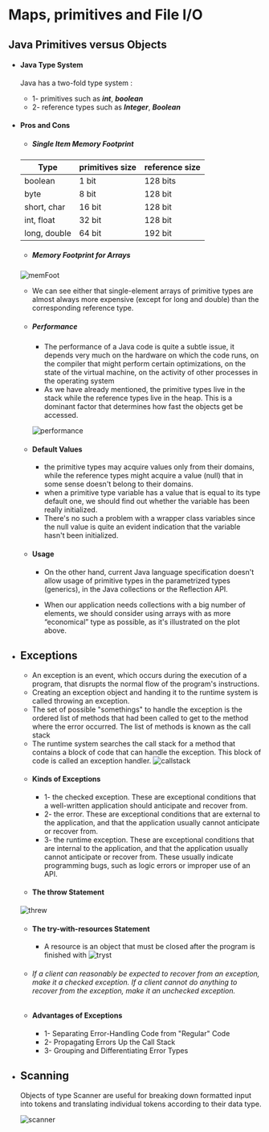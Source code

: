 # Maps, primitives and  File I/O
## Java Primitives versus Objects
* #### Java Type System
    Java has a two-fold type system :
    - 1- primitives such as ***int***, ***boolean***
    - 2- reference types such as ***Integer***, ***Boolean***
* #### Pros and Cons
    * ##### Single Item Memory Footprint

    | Type | primitives size | reference size |
    | ---- | --------------- | --------- |
    | boolean | 1 bit | 128 bits |
    | byte | 8 bit | 128 bit|
    | short, char | 16 bit | 128 bit|
    | int, float | 32 bit | 128 bit |
    | long, double | 64 bit | 192 bit |

    * ##### Memory Footprint for Arrays
    ![memFoot](https://www.baeldung.com/wp-content/uploads/2018/08/plot-memory-bits.gif)

    - We can see either that single-element arrays of primitive types are almost always more expensive (except for long and double) than the corresponding reference type.

    * ##### Performance
        - The performance of a Java code is quite a subtle issue, it depends very much on the hardware on which the code runs, on the compiler that might perform certain optimizations, on the state of the virtual machine, on the activity of other processes in the operating system
        - As we have already mentioned, the primitive types live in the stack while the reference types live in the heap. This is a dominant factor that determines how fast the objects get be accessed.

        ![performance](https://www.baeldung.com/wp-content/uploads/2018/08/plot-benchmark-primitive-wrapper-3.gif)

    * #### Default Values
        - the primitive types may acquire values only from their domains, while the reference types might acquire a value (null) that in some sense doesn't belong to their domains.
        - when a primitive type variable has a value that is equal to its type default one, we should find out whether the variable has been really initialized.
        - There's no such a problem with a wrapper class variables since the null value is quite an evident indication that the variable hasn't been initialized.
    * #### Usage
        - On the other hand, current Java language specification doesn't allow usage of primitive types in the parametrized types (generics),  in the Java collections or the Reflection API.

        - When our application needs collections with a big number of elements, we should consider using arrays with as more “economical” type as possible, as it's illustrated on the plot above.

* ## Exceptions
    - An exception is an event, which occurs during the execution of a program, that disrupts the normal flow of the program's instructions.
    - Creating an exception object and handing it to the runtime system is called throwing an exception.
    - The set of possible "somethings" to handle the exception is the ordered list of methods that had been called to get to the method where the error occurred. The list of methods is known as the call stack
    - The runtime system searches the call stack for a method that contains a block of code that can handle the exception. This block of code is called an exception handler.
    ![callstack](https://docs.oracle.com/javase/tutorial/figures/essential/exceptions-errorOccurs.gif)

    * #### Kinds of Exceptions
        - 1- the checked exception. These are exceptional conditions that a well-written application should anticipate and recover from. 
        - 2-  the error. These are exceptional conditions that are external to the application, and that the application usually cannot anticipate or recover from. 
        - 3- the runtime exception. These are exceptional conditions that are internal to the application, and that the application usually cannot anticipate or recover from. These usually indicate programming bugs, such as logic errors or improper use of an API. 
    * #### The throw Statement
    ![threw](https://i.stack.imgur.com/elekj.png)
    * #### The try-with-resources Statement
        -  A resource is an object that must be closed after the program is finished with
        ![tryst](https://miro.medium.com/max/2526/1*wUzgBj2y2Q6iRxXhAJXkYg.png)

    * ###### If a client can reasonably be expected to recover from an exception, make it a checked exception. If a client cannot do anything to recover from the exception, make it an unchecked exception.

    * #### Advantages of Exceptions
        - 1- Separating Error-Handling Code from "Regular" Code
        - 2- Propagating Errors Up the Call Stack
        - 3- Grouping and Differentiating Error Types

* ## Scanning
    Objects of type Scanner are useful for breaking down formatted input into tokens and translating individual tokens according to their data type.
    
    ![scanner](https://appdividend.com/wp-content/uploads/2019/05/Scanner-Class-in-Java-Tutorial-With-Example.png)